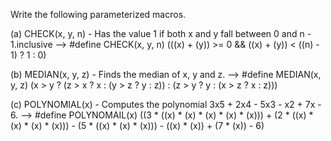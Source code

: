Write the following parameterized macros.

(a) CHECK(x, y, n) - Has the value 1 if both x and y fall between 0 and n - 1.inclusive
-->
#define CHECK(x, y, n) (((x) + (y)) >= 0 && ((x) + (y)) < ((n) - 1) ? 1 : 0)

(b) MEDIAN(x, y, z) - Finds the median of x, y and z.
-->
#define MEDIAN(x, y, z) (x > y ? (z > x ? x : (y > z ? y : z)) : (z > y ? y : (x > z ? x : z)))

(c) POLYNOMIAL(x) - Computes the polynomial 3x5 + 2x4 - 5x3 - x2 + 7x - 6.
-->
#define POLYNOMAIL(x) ((3 * ((x) * (x) * (x) * (x) * (x))) + (2 * ((x) * (x) * (x) * (x))) - (5 * ((x) * (x) * (x))) - ((x) * (x)) + (7 * (x)) - 6)